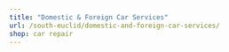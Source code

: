 ```yaml
---
title: "Domestic & Foreign Car Services"
url: /south-euclid/domestic-and-foreign-car-services/
shop: car repair
---
```

